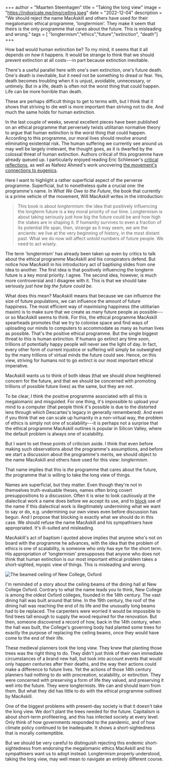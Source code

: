 +++
author = "Maarten Steenhagen"
title = "Taking the long view"
image = "https://indoxicate.me/img/ceiling.jpeg"
date = "2022-12-04"
description = "We should reject the name MacAskill and others have used for their megalomanic ethical programme, 'longtermism'. They make it seem that theirs is the only programme that cares about the future. This is misleading and wrong."
tags = [
    "longtermism","ethics","future","extinction", "death"]
+++

How bad would human extinction be? To my mind, it seems that it all depends on _how_ it happens. It would be strange to think that we should prevent extinction at all costs---in part because extinction inevitable.  

There's a useful parallel here with one's own extinction, one's future death. One's death is inevitable, but it need not be something to dread or fear. Yes, death becomes troubling when it is unjust, avoidable, unnecessary, or untimely. But in a life, death is often not the worst thing that could happen. Life can be more horrible than death. 

These are perhaps difficult things to get to terms with, but I think that it shows that striving to die well is more important than striving not to die. And much the same holds for human extinction.

In the last couple of weeks, several excellent pieces have been published on an ethical programme that perversely twists utilitarian normative theory to argue that human extinction is the worst thing that could happen. According to this programme, our moral lives should revolve around eliminating existential risk. The human suffering we currently see around us may well be largely irrelevant, the thought goes, as it is dwarfed by the colossal threat of human extinction. Authors critical of this programme have already queued up. I particularly enjoyed reading Eric Schliesser's [critical reflections](https://digressionsnimpressions.typepad.com/digressionsimpressions/2022/11/on-what-we-owe-the-future-no-not-on-sbfftx.html), as well as Nafeez Ahmed's work uncovering [the movement's connections to eugenics](https://www.bylinesupplement.com/p/the-far-right-eugenics-mindset-behind). 

Here I want to highlight a rather superficial aspect of the perverse programme.  Superficial, but to nonetheless quite a crucial one: the programme's name. In _What We Owe to the Future_,  the book that currently is a prime vehicle of the movement, Will MacAskill writes in the introduction:

> This book is about _longtermism_: the idea that positively influencing the longterm future is a key moral priority of our time. Longtermism is about taking seriously just how big the future could be and how high the stakes are in shaping it. If humanity survives to even a fraction of its potential life span, then, strange as it may seem, we are the ancients: we live at the very beginning of history, in the most distant past. What we do now will affect untold numbers of future people. We need to act wisely.

The term 'longtermism' has already been taken up even by critics to talk about the ethical programme MacAskill and his conspirators defend. But notice how MacAskill in his introductory act of baptising slides from one idea to another. The first idea is that positively influencing the longterm future is a key moral priority. I agree. The second idea, however, is much more controversial and I disagree with it. This is that we should take seriously _just how big the future could be_. 

What does this mean? MacAskill means that because we can influence the size of future populations, we can influence the amount of future happiness. The most efficient way of maximising happiness (the utilitarian maxim) is to make sure that we create as many future people as possible---or so MacAskill seems to think. For this, the ethical programme MacAskill spearheads promotes that we try to colonise space and find ways of uploading our minds to computers to accommodate as many as human lives as possible. That's the positive ethical programme. But the single biggest threat to this is human extinction. If humans go extinct any time soon, trillions of potentially happy people will never see the light of day. In fact, every other form of current injustice or suffering will simply be outweighed by the many trillions of virtual minds the future could see. Hence, on this view, striving for humans not to go extinct is our most important ethical imperative.

MacAskill wants us to think of both ideas (that we should show heightened concern for the future, and that we should be concerned with promoting trillions of possible future lives) as the same, but they are not. 

To be clear, I think the positive programme associated with all this is megalomanic and misguided. For one thing, it's impossible to upload your mind to a computer (that people think it's possible is due to the distorted lens through which Descartes's legacy in generally remembered). And even if you think that we can scale up humanity in a non-virtual way, the problem of ethics is simply not one of scalability---it is perhaps not a surprise that the ethical programme MacAskill outlines is popular in Silicon Valley, where the default problem is always one of scalability.

But I want to set these points of criticism aside. I think that even before making such observations about the programme's assumptions, and before we start a discussion about the programme's merits, we should object to the name MacAskill and others have used for this view: _longtermism_. 

That name implies that this is _the_ programme that cares about the future, _the_ programme that is willing to take the long view of things. 

Names are superficial, but they matter. Even though they're not in themselves truth-evaluable theses, names often bring covert presuppositions to a discussion. Often it is wise to look cautiously at the dialectical work a name does before we accept its use, and to [block](https://www.abc.net.au/religion/how-to-undo-things-with-words-blocking-as-counter-evil-speech/10985924) use of the name if this dialectical work is illegitimately undermining what we want to say or do, e.g. undermining our own views even before discussion has begun. And I propose that blocking is exactly what we should do in this case. We should refuse the name MacAskill and his sympathisers have appropriated. It's ill-suited and misleading.  

MacAskill's act of baptism I quoted above implies that anyone who's not on board with the programme he advances, with the idea that the problem of ethics is one of scalability, is someone who only has eye for the short term. His appropriation of 'longtermism' presupposes that anyone who does not think that human extinction is our most important ethical problem takes a short-sighted, myopic view of things. This is misleading and wrong.

![The beamed ceiling of New College, Oxford](/img/ceiling.jpeg)

I'm reminded of a story about the ceiling beams of the dining hall at New College Oxford. Contrary to what the name leads you to think, New College is among the oldest Oxford colleges, founded in the 14th century. The vast dining hall was built around that time. In the 19th century, the roof of the dining hall was reaching the end of its life and the unusually long beams had to be replaced. The carpenters were worried it would be impossible to find trees tall enough to supply the wood required for the renovation. But then, someone discovered a record of how, back in the 14th century, when the hall was built, the College's governing body had planted some trees for exactly the purpose of replacing the ceiling beams, once they would have come to the end of their life. 

These medieval planners took the long view. They knew that planting those trees was the right thing to do. They didn't just think of their own immediate circumstances of a brand new hall, but took into account events that would only happen centuries after their deaths, and the way their actions could make a difference to future lives. Yet the actions of those 14th century planners had nothing to do with procreation, scalability, or extinction. They were concerned with preserving a form of life they valued, and preserving it well into the future. They were longtermists. We can and should learn from them. But what they did has little to do with the ethical programme outlined by MacAskill.

One of the biggest problems with present-day society is that it doesn't take the long view. We don't plant the trees needed for the future. Capitalism is about short-term profiteering, and this has infected society at every level. Only think of how governments responded to the pandemic, and of how climate policy continued to be inadequate. It shows a short-sightedness that is morally contemptible. 

But we should be very careful to distinguish rejecting this endemic short-sightedness from endorsing the megalomanic ethics MacAskill and his sympathisers want us to adopt instead. Longtermism properly understood, taking the long view, may well mean to navigate an entirely different course.  
